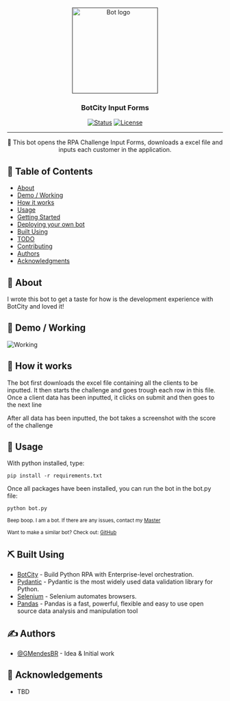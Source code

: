 <p align="center">
  <a href="" rel="noopener">
 <img width=200px height=200px src="https://alexia.vc/wp-content/uploads/2021/12/Botcity2.png" alt="Bot logo"></a>
</p>

<h3 align="center">BotCity Input Forms</h3>

<div align="center">

[![Status](https://img.shields.io/badge/status-active-success.svg)]()
[![License](https://img.shields.io/badge/license-MIT-blue.svg)](/LICENSE)

</div>

---

<p align="center"> 🤖 This bot opens the RPA Challenge Input Forms, downloads a excel file and inputs each customer in the application.
    <br> 
</p>

## 📝 Table of Contents

- [About](#about)
- [Demo / Working](#demo)
- [How it works](#working)
- [Usage](#usage)
- [Getting Started](#getting_started)
- [Deploying your own bot](#deployment)
- [Built Using](#built_using)
- [TODO](../TODO.md)
- [Contributing](../CONTRIBUTING.md)
- [Authors](#authors)
- [Acknowledgments](#acknowledgement)

## 🧐 About <a name = "about"></a>

I wrote this bot to get a taste for how is the development experience with BotCity and loved it!

## 🎥 Demo / Working <a name = "demo"></a>

![Working](https://media.giphy.com/media/v1.Y2lkPTc5MGI3NjExcDVkNjZjdTBpa3U3bnVxMjF4cDJ5bGpudHl5d21ua284MnZsbWpqNiZlcD12MV9pbnRlcm5hbF9naWZfYnlfaWQmY3Q9Zw/eFvKBcLVD8lf2FTJUu/giphy.gif)

## 💭 How it works <a name = "working"></a>

The bot first downloads the excel file containing all the clients to be inputted. It then starts the challenge and goes trough each row in this file. Once a client data has been inputted, it clicks on submit and then goes to the next line

After all data has been inputted, the bot takes a screenshot with the score of the challenge

## 🎈 Usage <a name = "usage"></a>

With python installed, type:

```
pip install -r requirements.txt
```

Once all packages have been installed, you can run the bot in the bot.py file:

```
python bot.py
```




<sup>Beep boop. I am a bot. If there are any issues, contact my [Master](https://www.linkedin.com/in/guigomeebr/)</sup>

<sup>Want to make a similar bot? Check out: [GitHub](https://github.com/botcity-dev)</sup>

## ⛏️ Built Using <a name = "built_using"></a>

- [BotCity](hhttps://www.botcity.dev/) - Build Python RPA with Enterprise-level orchestration.
- [Pydantic](https://docs.pydantic.dev/latest/) - Pydantic is the most widely used data validation library for Python.
- [Selenium](https://www.selenium.dev/) - Selenium automates browsers. 
- [Pandas](https://pandas.pydata.org/) - Pandas is a fast, powerful, flexible and easy to use open source data analysis and manipulation tool

## ✍️ Authors <a name = "authors"></a>

- [@GMendesBR](https://github.com/GuiMendes-BR) - Idea & Initial work

## 🎉 Acknowledgements <a name = "acknowledgement"></a>

- TBD
